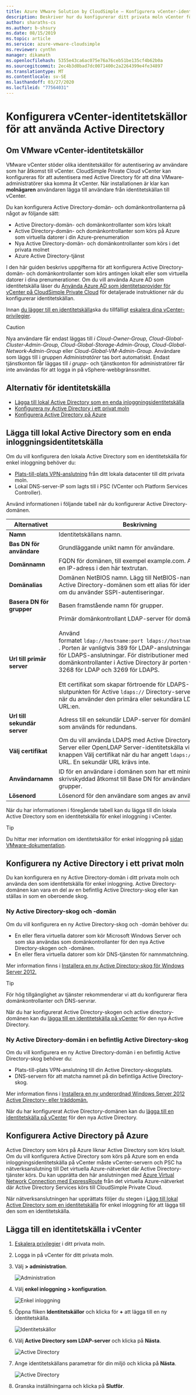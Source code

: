 ```yaml
---
title: Azure VMware Solution by CloudSimple – Konfigurera vCenter-identitetskällor i Private Cloud
description: Beskriver hur du konfigurerar ditt privata moln vCenter för att autentisera med Active Directory för VMware-administratörer för att komma åt vCenter
author: sharaths-cs
ms.author: b-shsury
ms.date: 08/15/2019
ms.topic: article
ms.service: azure-vmware-cloudsimple
ms.reviewer: cynthn
manager: dikamath
ms.openlocfilehash: 5355e43ca6ac075e76a76ceb51be135cf4b62b0a
ms.sourcegitcommit: 2ec4b3d0bad7dc0071400c2a2264399e4fe34897
ms.translationtype: MT
ms.contentlocale: sv-SE
ms.lasthandoff: 03/27/2020
ms.locfileid: "77564031"
---
```

# <a name="set-up-vcenter-identity-sources-to-use-active-directory"></a>Konfigurera vCenter-identitetskällor för att använda Active Directory

## <a name="about-vmware-vcenter-identity-sources"></a>Om VMware vCenter-identitetskällor

VMware vCenter stöder olika identitetskällor för autentisering av användare som har åtkomst till vCenter.  CloudSimple Private Cloud vCenter kan konfigureras för att autentisera med Active Directory för att dina VMware-administratörer ska komma åt vCenter. När installationen är klar kan **molnägaren** användaren lägga till användare från identitetskällan till vCenter.  

Du kan konfigurera Active Directory-domän- och domänkontrollanterna på något av följande sätt:

* Active Directory-domän- och domänkontrollanter som körs lokalt
* Active Directory-domän- och domänkontrollanter som körs på Azure som virtuella datorer i din Azure-prenumeration
* Nya Active Directory-domän- och domänkontrollanter som körs i det privata molnet
* Azure Active Directory-tjänst

I den här guiden beskrivs uppgifterna för att konfigurera Active Directory-domän- och domänkontrollanter som körs antingen lokalt eller som virtuella datorer i dina prenumerationer.  Om du vill använda Azure AD som identitetskälla läser du [Använda Azure AD som identitetsprovider för vCenter på CloudSimple Private Cloud](azure-ad.md) för detaljerade instruktioner när du konfigurerar identitetskällan.

Innan [du lägger till en identitetskälla](#add-an-identity-source-on-vcenter)ska du tillfälligt [eskalera dina vCenter-privilegier](escalate-private-cloud-privileges.md).

> [!CAUTION]
> Nya användare får endast läggas till *i Cloud-Owner-Group,* *Cloud-Global-Cluster-Admin-Group,* *Cloud-Global-Storage-Admin-Group,* *Cloud-Global-Network-Admin-Group* eller *Cloud-Global-VM-Admin-Group*.  Användare som läggs till i gruppen *Administratörer* tas bort automatiskt.  Endast tjänstkonton får läggas till *i grupp-* och tjänstkonton för administratörer får inte användas för att logga in på vSphere-webbgränssnittet.   


## <a name="identity-source-options"></a>Alternativ för identitetskälla

* [Lägga till lokal Active Directory som en enda inloggningsidentitetskälla](#add-on-premises-active-directory-as-a-single-sign-on-identity-source)
* [Konfigurera ny Active Directory i ett privat moln](#set-up-new-active-directory-on-a-private-cloud)
* [Konfigurera Active Directory på Azure](#set-up-active-directory-on-azure)

## <a name="add-on-premises-active-directory-as-a-single-sign-on-identity-source"></a>Lägga till lokal Active Directory som en enda inloggningsidentitetskälla

Om du vill konfigurera den lokala Active Directory som en identitetskälla för enkel inloggning behöver du:

* [Plats-till-plats VPN-anslutning](vpn-gateway.md#set-up-a-site-to-site-vpn-gateway) från ditt lokala datacenter till ditt privata moln.
* Lokal DNS-server-IP som lagts till i PSC (VCenter och Platform Services Controller).

Använd informationen i följande tabell när du konfigurerar Active Directory-domänen.

| **Alternativet** | **Beskrivning** |
|------------|-----------------|
| **Namn** | Identitetskällans namn. |
| **Bas DN för användare** | Grundläggande unikt namn för användare. |
| **Domännamn** | FQDN för domänen, till exempel example.com. Ange inte en IP-adress i den här textrutan. |
| **Domänalias** | Domänen NetBIOS namn. Lägg till NetBIOS-namnet på Active Directory-domänen som ett alias för identitetskällan om du använder SSPI-autentiseringar. |
| **Basera DN för grupper** | Basen framstående namn för grupper. |
| **Url till primär server** | Primär domänkontrollant LDAP-server för domänen.<br><br>Använd formatet `ldap://hostname:port`  `ldaps://hostname:port`eller . Porten är vanligtvis 389 för LDAP-anslutningar och 636 för LDAPS-anslutningar. För distributioner med flera domänkontrollanter i Active Directory är porten vanligtvis 3268 för LDAP och 3269 för LDAPS.<br><br>Ett certifikat som skapar förtroende för LDAPS-slutpunkten för Active `ldaps://` Directory-servern krävs när du använder den primära eller sekundära LDAP-URL:en. |
| **Url till sekundär server** | Adress till en sekundär LDAP-server för domänkontrollant som används för redundans. |
| **Välj certifikat** | Om du vill använda LDAPS med Active Directory LDAP Server eller OpenLDAP Server-identitetskälla visas knappen Välj certifikat när du har angett `ldaps://` textrutan URL. En sekundär URL krävs inte. |
| **Användarnamn** | ID för en användare i domänen som har ett minimum av skrivskyddad åtkomst till Base DN för användare och grupper. |
| **Lösenord** | Lösenord för den användare som anges av användarnamn. |

När du har informationen i föregående tabell kan du lägga till din lokala Active Directory som en identitetskälla för enkel inloggning i vCenter.

> [!TIP]
> Du hittar mer information om identitetskällor för enkel inloggning på [sidan VMware-dokumentation](https://docs.vmware.com/en/VMware-vSphere/6.5/com.vmware.psc.doc/GUID-B23B1360-8838-4FF2-B074-71643C4CB040.html).

## <a name="set-up-new-active-directory-on-a-private-cloud"></a>Konfigurera ny Active Directory i ett privat moln

Du kan konfigurera en ny Active Directory-domän i ditt privata moln och använda den som identitetskälla för enkel inloggning.  Active Directory-domänen kan vara en del av en befintlig Active Directory-skog eller kan ställas in som en oberoende skog.

### <a name="new-active-directory-forest-and-domain"></a>Ny Active Directory-skog och -domän

Om du vill konfigurera en ny Active Directory-skog och -domän behöver du:

* En eller flera virtuella datorer som kör Microsoft Windows Server och som ska användas som domänkontrollanter för den nya Active Directory-skogen och -domänen.
* En eller flera virtuella datorer som kör DNS-tjänsten för namnmatchning.

Mer information finns i [Installera en ny Active Directory-skog för Windows Server 2012.](https://docs.microsoft.com/windows-server/identity/ad-ds/deploy/install-a-new-windows-server-2012-active-directory-forest--level-200-)

> [!TIP]
> För hög tillgänglighet av tjänster rekommenderar vi att du konfigurerar flera domänkontrollanter och DNS-servrar.

När du har konfigurerat Active Directory-skogen och active directory-domänen kan du [lägga till en identitetskälla på vCenter](#add-an-identity-source-on-vcenter) för den nya Active Directory.

### <a name="new-active-directory-domain-in-an-existing-active-directory-forest"></a>Ny Active Directory-domän i en befintlig Active Directory-skog

Om du vill konfigurera en ny Active Directory-domän i en befintlig Active Directory-skog behöver du:

* Plats-till-plats VPN-anslutning till din Active Directory-skogsplats.
* DNS-servern för att matcha namnet på din befintliga Active Directory-skog.

Mer information finns i [Installera en ny underordnad Windows Server 2012 Active Directory- eller träddomän.](https://docs.microsoft.com/windows-server/identity/ad-ds/deploy/install-a-new-windows-server-2012-active-directory-child-or-tree-domain--level-200-)

När du har konfigurerat Active Directory-domänen kan du [lägga till en identitetskälla på vCenter](#add-an-identity-source-on-vcenter) för den nya Active Directory.

## <a name="set-up-active-directory-on-azure"></a>Konfigurera Active Directory på Azure

Active Directory som körs på Azure liknar Active Directory som körs lokalt.  Om du vill konfigurera Active Directory som körs på Azure som en enda inloggningsidentitetskälla på vCenter måste vCenter-servern och PSC ha nätverksanslutning till Det virtuella Azure-nätverket där Active Directory-tjänster körs.  Du kan upprätta den här anslutningen med [Azure Virtual Network Connection med ExpressRoute](azure-expressroute-connection.md) från det virtuella Azure-nätverket där Active Directory Services körs till CloudSimple Private Cloud.

När nätverksanslutningen har upprättats följer du stegen i [Lägg till lokal Active Directory som en identitetskälla](#add-on-premises-active-directory-as-a-single-sign-on-identity-source) för enkel inloggning för att lägga till den som en identitetskälla.  

## <a name="add-an-identity-source-on-vcenter"></a>Lägga till en identitetskälla i vCenter

1. [Eskalera privilegier](escalate-private-cloud-privileges.md) i ditt privata moln.

2. Logga in på vCenter för ditt privata moln.

3. Välj **> administration**.

    ![Administration](media/OnPremAD01.png)

4. Välj **enkel inloggning > konfiguration**.

    ![Enkel inloggning](media/OnPremAD02.png)

5. Öppna fliken **Identitetskällor** och klicka för **+** att lägga till en ny identitetskälla.

    ![Identitetskällor](media/OnPremAD03.png)

6. Välj **Active Directory som LDAP-server** och klicka på **Nästa**.

    ![Active Directory](media/OnPremAD04.png)

7. Ange identitetskällans parametrar för din miljö och klicka på **Nästa**.

    ![Active Directory](media/OnPremAD05.png)

8. Granska inställningarna och klicka på **Slutför**.
